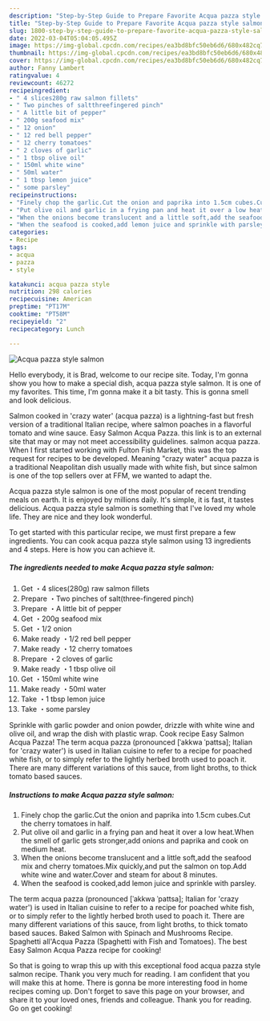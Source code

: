 ```yaml
---
description: "Step-by-Step Guide to Prepare Favorite Acqua pazza style salmon"
title: "Step-by-Step Guide to Prepare Favorite Acqua pazza style salmon"
slug: 1800-step-by-step-guide-to-prepare-favorite-acqua-pazza-style-salmon
date: 2022-03-04T05:04:05.495Z
image: https://img-global.cpcdn.com/recipes/ea3bd8bfc50eb6d6/680x482cq70/acqua-pazza-style-salmon-recipe-main-photo.jpg
thumbnail: https://img-global.cpcdn.com/recipes/ea3bd8bfc50eb6d6/680x482cq70/acqua-pazza-style-salmon-recipe-main-photo.jpg
cover: https://img-global.cpcdn.com/recipes/ea3bd8bfc50eb6d6/680x482cq70/acqua-pazza-style-salmon-recipe-main-photo.jpg
author: Fanny Lambert
ratingvalue: 4
reviewcount: 46272
recipeingredient:
- " 4 slices280g raw salmon fillets"
- " Two pinches of saltthreefingered pinch"
- " A little bit of pepper"
- " 200g seafood mix"
- " 12 onion"
- " 12 red bell pepper"
- " 12 cherry tomatoes"
- " 2 cloves of garlic"
- " 1 tbsp olive oil"
- " 150ml white wine"
- " 50ml water"
- " 1 tbsp lemon juice"
- " some parsley"
recipeinstructions:
- "Finely chop the garlic.Cut the onion and paprika into 1.5cm cubes.Cut the cherry tomatoes in half."
- "Put olive oil and garlic in a frying pan and heat it over a low heat.When the smell of garlic gets stronger,add onions and paprika and cook on medium heat."
- "When the onions become translucent and a little soft,add the seafood mix and cherry tomatoes.Mix quickly,and put the salmon on top.Add white wine and water.Cover and steam for about 8 minutes."
- "When the seafood is cooked,add lemon juice and sprinkle with parsley."
categories:
- Recipe
tags:
- acqua
- pazza
- style

katakunci: acqua pazza style 
nutrition: 298 calories
recipecuisine: American
preptime: "PT17M"
cooktime: "PT58M"
recipeyield: "2"
recipecategory: Lunch

---
```



![Acqua pazza style salmon](https://img-global.cpcdn.com/recipes/ea3bd8bfc50eb6d6/680x482cq70/acqua-pazza-style-salmon-recipe-main-photo.jpg)

Hello everybody, it is Brad, welcome to our recipe site. Today, I'm gonna show you how to make a special dish, acqua pazza style salmon. It is one of my favorites. This time, I'm gonna make it a bit tasty. This is gonna smell and look delicious.

Salmon cooked in &#39;crazy water&#39; (acqua pazza) is a lightning-fast but fresh version of a traditional Italian recipe, where salmon poaches in a flavorful tomato and wine sauce. Easy Salmon Acqua Pazza. this link is to an external site that may or may not meet accessibility guidelines. salmon acqua pazza. When I first started working with Fulton Fish Market, this was the top request for recipes to be developed. Meaning "crazy water" acqua pazza is a traditional Neapolitan dish usually made with white fish, but since salmon is one of the top sellers over at FFM, we wanted to adapt the.

Acqua pazza style salmon is one of the most popular of recent trending meals on earth. It is enjoyed by millions daily. It's simple, it is fast, it tastes delicious. Acqua pazza style salmon is something that I've loved my whole life. They are nice and they look wonderful.


To get started with this particular recipe, we must first prepare a few ingredients. You can cook acqua pazza style salmon using 13 ingredients and 4 steps. Here is how you can achieve it.

<!--inarticleads1-->

##### The ingredients needed to make Acqua pazza style salmon:

1. Get  ・4 slices(280g) raw salmon fillets
1. Prepare  ・Two pinches of salt(three-fingered pinch)
1. Prepare  ・A little bit of pepper
1. Get  ・200g seafood mix
1. Get  ・1/2 onion
1. Make ready  ・1/2 red bell pepper
1. Make ready  ・12 cherry tomatoes
1. Prepare  ・2 cloves of garlic
1. Make ready  ・1 tbsp olive oil
1. Get  ・150ml white wine
1. Make ready  ・50ml water
1. Take  ・1 tbsp lemon juice
1. Take  ・some parsley


Sprinkle with garlic powder and onion powder, drizzle with white wine and olive oil, and wrap the dish with plastic wrap. Cook recipe Easy Salmon Acqua Pazza! The term acqua pazza (pronounced [ˈakkwa ˈpattsa]; Italian for &#39;crazy water&#39;) is used in Italian cuisine to refer to a recipe for poached white fish, or to simply refer to the lightly herbed broth used to poach it. There are many different variations of this sauce, from light broths, to thick tomato based sauces. 

<!--inarticleads2-->

##### Instructions to make Acqua pazza style salmon:

1. Finely chop the garlic.Cut the onion and paprika into 1.5cm cubes.Cut the cherry tomatoes in half.
1. Put olive oil and garlic in a frying pan and heat it over a low heat.When the smell of garlic gets stronger,add onions and paprika and cook on medium heat.
1. When the onions become translucent and a little soft,add the seafood mix and cherry tomatoes.Mix quickly,and put the salmon on top.Add white wine and water.Cover and steam for about 8 minutes.
1. When the seafood is cooked,add lemon juice and sprinkle with parsley.


The term acqua pazza (pronounced [ˈakkwa ˈpattsa]; Italian for &#39;crazy water&#39;) is used in Italian cuisine to refer to a recipe for poached white fish, or to simply refer to the lightly herbed broth used to poach it. There are many different variations of this sauce, from light broths, to thick tomato based sauces. Baked Salmon with Spinach and Mushrooms Recipe. Spaghetti all&#39;Acqua Pazza (Spaghetti with Fish and Tomatoes). The best Easy Salmon Acqua Pazza recipe for cooking! 

So that is going to wrap this up with this exceptional food acqua pazza style salmon recipe. Thank you very much for reading. I am confident that you will make this at home. There is gonna be more interesting food in home recipes coming up. Don't forget to save this page on your browser, and share it to your loved ones, friends and colleague. Thank you for reading. Go on get cooking!
